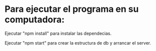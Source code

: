 # Para ejecutar el programa en su computadora:

Ejecutar "npm install" para instalar las dependecias.

Ejecutar "npm start" para crear la estructura de db y arrancar el server.
